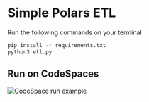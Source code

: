 # Simple Polars ETL

Run the following commands on your terminal

```bash
pip install -r requirements.txt
python3 etl.py
```

## Run on CodeSpaces

![CodeSpace run example](./assets/etl.GIF)